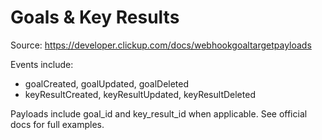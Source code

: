 # Goals & Key Results

Source: https://developer.clickup.com/docs/webhookgoaltargetpayloads

Events include:
- goalCreated, goalUpdated, goalDeleted
- keyResultCreated, keyResultUpdated, keyResultDeleted

Payloads include goal_id and key_result_id when applicable. See official docs for full examples.
